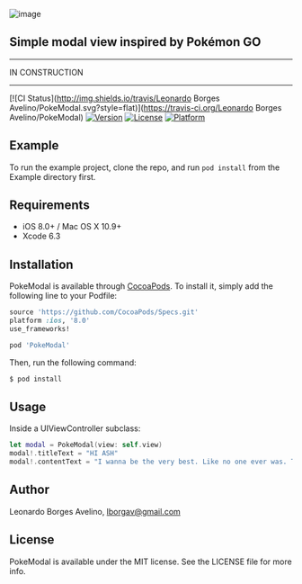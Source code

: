 
![image](./pokemodal.png)



## Simple modal view inspired by Pokémon GO


***************
IN CONSTRUCTION
***************

[![CI Status](http://img.shields.io/travis/Leonardo Borges Avelino/PokeModal.svg?style=flat)](https://travis-ci.org/Leonardo Borges Avelino/PokeModal)
[![Version](https://img.shields.io/cocoapods/v/PokeModal.svg?style=flat)](http://cocoapods.org/pods/PokeModal)
[![License](https://img.shields.io/cocoapods/l/PokeModal.svg?style=flat)](http://cocoapods.org/pods/PokeModal)
[![Platform](https://img.shields.io/cocoapods/p/PokeModal.svg?style=flat)](http://cocoapods.org/pods/PokeModal)

## Example

To run the example project, clone the repo, and run `pod install` from the Example directory first.

## Requirements

- iOS 8.0+ / Mac OS X 10.9+
- Xcode 6.3

## Installation

PokeModal is available through [CocoaPods](http://cocoapods.org). To install
it, simply add the following line to your Podfile:

```ruby
source 'https://github.com/CocoaPods/Specs.git'
platform :ios, '8.0'
use_frameworks!

pod 'PokeModal'
```

Then, run the following command:

```bash
$ pod install
```
## Usage

Inside a UIViewController subclass:

```swift
let modal = PokeModal(view: self.view)
modal!.titleText = "HI ASH"
modal!.contentText = "I wanna be the very best. Like no one ever was. To catch them is my real test. To train them is my cause"
```

## Author

Leonardo Borges Avelino, lborgav@gmail.com

## License

PokeModal is available under the MIT license. See the LICENSE file for more info.
